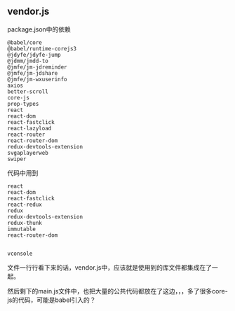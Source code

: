 ## vendor.js

package.json中的依赖

```
@babel/core
@babel/runtime-corejs3
@jdyfe/jdyfe-jump
@jdmm/jmdd-to
@jmfe/jm-jdreminder
@jmfe/jm-jdshare
@jmfe/jm-wxuserinfo
axios
better-scroll
core-js
prop-types
react
react-dom
react-fastclick
react-lazyload
react-router
react-router-dom
redux-devtools-extension
svgaplayerweb
swiper
```







代码中用到

```
react
react-dom
react-fastclick
react-redux
redux
redux-devtools-extension
redux-thunk
immutable
react-router-dom


vconsole
```



文件一行行看下来的话，vendor.js中，应该就是使用到的库文件都集成在了一起。

然后剩下的main.js文件中，也把大量的公共代码都放在了这边，，，多了很多core-js的代码，可能是babel引入的？

